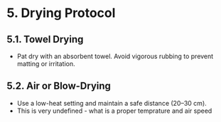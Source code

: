 # **5. Drying Protocol**  

## **5.1. Towel Drying**  
- Pat dry with an absorbent towel. Avoid vigorous rubbing to prevent matting or irritation.  

## **5.2. Air or Blow-Drying**  
- Use a low-heat setting and maintain a safe distance (20–30 cm).
- This is very undefined - what is a proper temprature and air speed
